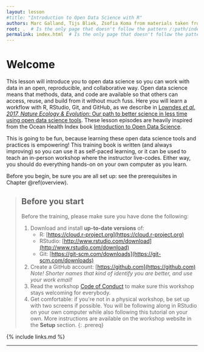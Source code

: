 ```yaml
---
layout: lesson
#title: "Introduction to Open Data Science with R"
authors: Marc Galland, Tijs Bliek, Zsofia Koma from materials taken from "The Ocean Health Index Team"
root: .  # Is the only page that doesn't follow the pattern /:path/index.html
permalink: index.html  # Is the only page that doesn't follow the pattern /:path/index.html
---
```

# Welcome 

This lesson will introduce you to open data science so you can work with data in an open, reproducible, and collaborative way. Open data science means that methods, data, and code are available so that others can access, reuse, and build from it without much fuss. Here you will learn a workflow with R, RStudio, Git, and GitHub, as we describe in [Lowndes *et al. 2017, Nature Ecology & Evolution*: Our path to better science in less time using open data science tools](https://www.nature.com/articles/s41559-017-0160). These lesson episodes are heavily inspired from the Ocean Health Index book [Introduction to Open Data Science](https://carpentries-incubator.github.io/open-science-with-r/). 

This is going to be fun, because learning these open data science tools and practices is empowering! This training book is written (and always improving) so you can use it as self-paced learning, or it can be used to teach an in-person workshop where the instructor live-codes. Either way, you should do everything hands-on on your own computer as you learn. 

Before you begin, be sure you are all set up: see the prerequisites in Chapter \@ref(overview). 

> ## Before you start
>
> Before the training, please make sure you have done the following: 
>
> 1. Download and install **up-to-date versions** of:
>    - R: [https://cloud.r-project.org](https://cloud.r-project.org)
>    - RStudio: [http://www.rstudio.com/download](http://www.rstudio.com/download) 
>    - Git: [https://git-scm.com/downloads](https://git-scm.com/downloads) 
> 2. Create a GitHub account: [https://github.com](https://github.com) *Note! Shorter names that kind of identify you are better, and use your work email!*
> 3. Read the workshop [Code of Conduct](https://docs.carpentries.org/topic_folders/policies/code-of-conduct.html) to make sure this workshop stays welcoming for everybody.
> 4. Get comfortable: if you're not in a physical workshop, be set up with two screens if possible. You will be following along in RStudio on your own computer while also following this tutorial on your own.
> More instructions are available on the workshop website in the **Setup** section.
{: .prereq}


{% include links.md %}


----



